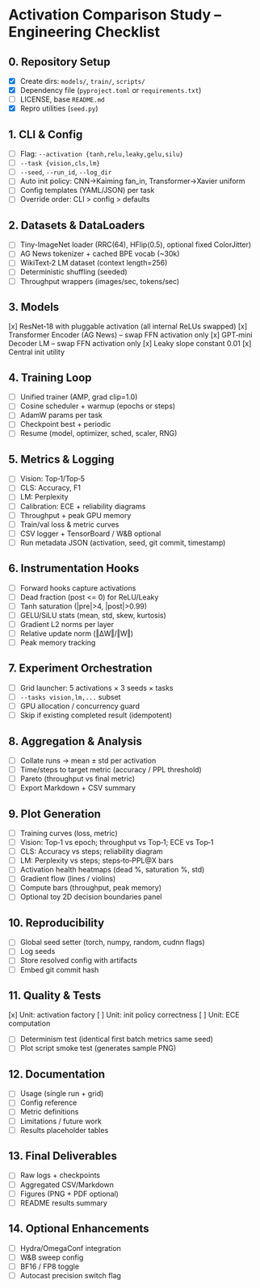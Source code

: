# Activation Comparison Study – Engineering Checklist

## 0. Repository Setup
- [x] Create dirs: `models/`, `train/`, `scripts/`  <!-- present -->
- [x] Dependency file (`pyproject.toml` or `requirements.txt`)  <!-- present -->
- [ ] LICENSE, base `README.md`
- [x] Repro utilities (`seed.py`)  <!-- present -->

## 1. CLI & Config
- [ ] Flag: `--activation {tanh,relu,leaky,gelu,silu}`
- [ ] `--task {vision,cls,lm}`
- [ ] `--seed`, `--run_id`, `--log_dir`
- [ ] Auto init policy: CNN→Kaiming fan_in, Transformer→Xavier uniform
- [ ] Config templates (YAML/JSON) per task
- [ ] Override order: CLI > config > defaults

## 2. Datasets & DataLoaders
- [ ] Tiny-ImageNet loader (RRC(64), HFlip(0.5), optional fixed ColorJitter)
- [ ] AG News tokenizer + cached BPE vocab (~30k)
- [ ] WikiText‑2 LM dataset (context length=256)
- [ ] Deterministic shuffling (seeded)
- [ ] Throughput wrappers (images/sec, tokens/sec)

## 3. Models
 [x] ResNet‑18 with pluggable activation (all internal ReLUs swapped) <!-- models/resnet.py -->
 [x] Transformer Encoder (AG News) – swap FFN activation only <!-- models/transformer.py -->
 [x] GPT‑mini Decoder LM – swap FFN activation only <!-- models/gpt.py -->
 [x] Leaky slope constant 0.01 <!-- models/activations.py -->
 [x] Central init utility <!-- models/init.py -->

## 4. Training Loop
- [ ] Unified trainer (AMP, grad clip=1.0)
- [ ] Cosine scheduler + warmup (epochs or steps)
- [ ] AdamW params per task
- [ ] Checkpoint best + periodic
- [ ] Resume (model, optimizer, sched, scaler, RNG)

## 5. Metrics & Logging
- [ ] Vision: Top‑1/Top‑5
- [ ] CLS: Accuracy, F1
- [ ] LM: Perplexity
- [ ] Calibration: ECE + reliability diagrams
- [ ] Throughput + peak GPU memory
- [ ] Train/val loss & metric curves
- [ ] CSV logger + TensorBoard / W&B optional
- [ ] Run metadata JSON (activation, seed, git commit, timestamp)

## 6. Instrumentation Hooks
- [ ] Forward hooks capture activations
- [ ] Dead fraction (post <= 0) for ReLU/Leaky
- [ ] Tanh saturation (|pre|>4, |post|>0.99)
- [ ] GELU/SiLU stats (mean, std, skew, kurtosis)
- [ ] Gradient L2 norms per layer
- [ ] Relative update norm (‖ΔW‖/‖W‖)
- [ ] Peak memory tracking

## 7. Experiment Orchestration
- [ ] Grid launcher: 5 activations × 3 seeds × tasks
- [ ] `--tasks vision,lm,...` subset
- [ ] GPU allocation / concurrency guard
- [ ] Skip if existing completed result (idempotent)

## 8. Aggregation & Analysis
- [ ] Collate runs → mean ± std per activation
- [ ] Time/steps to target metric (accuracy / PPL threshold)
- [ ] Pareto (throughput vs final metric)
- [ ] Export Markdown + CSV summary

## 9. Plot Generation
- [ ] Training curves (loss, metric)
- [ ] Vision: Top‑1 vs epoch; throughput vs Top‑1; ECE vs Top‑1
- [ ] CLS: Accuracy vs steps; reliability diagram
- [ ] LM: Perplexity vs steps; steps‑to‑PPL@X bars
- [ ] Activation health heatmaps (dead %, saturation %, std)
- [ ] Gradient flow (lines / violins)
- [ ] Compute bars (throughput, peak memory)
- [ ] Optional toy 2D decision boundaries panel

## 10. Reproducibility
- [ ] Global seed setter (torch, numpy, random, cudnn flags)
- [ ] Log seeds
- [ ] Store resolved config with artifacts
- [ ] Embed git commit hash

## 11. Quality & Tests
 [x] Unit: activation factory
 [ ] Unit: init policy correctness
 [ ] Unit: ECE computation
- [ ] Determinism test (identical first batch metrics same seed)
- [ ] Plot script smoke test (generates sample PNG)

## 12. Documentation
- [ ] Usage (single run + grid)
- [ ] Config reference
- [ ] Metric definitions
- [ ] Limitations / future work
- [ ] Results placeholder tables

## 13. Final Deliverables
- [ ] Raw logs + checkpoints
- [ ] Aggregated CSV/Markdown
- [ ] Figures (PNG + PDF optional)
- [ ] README results summary

## 14. Optional Enhancements
- [ ] Hydra/OmegaConf integration
- [ ] W&B sweep config
- [ ] BF16 / FP8 toggle
- [ ] Autocast precision switch flag
